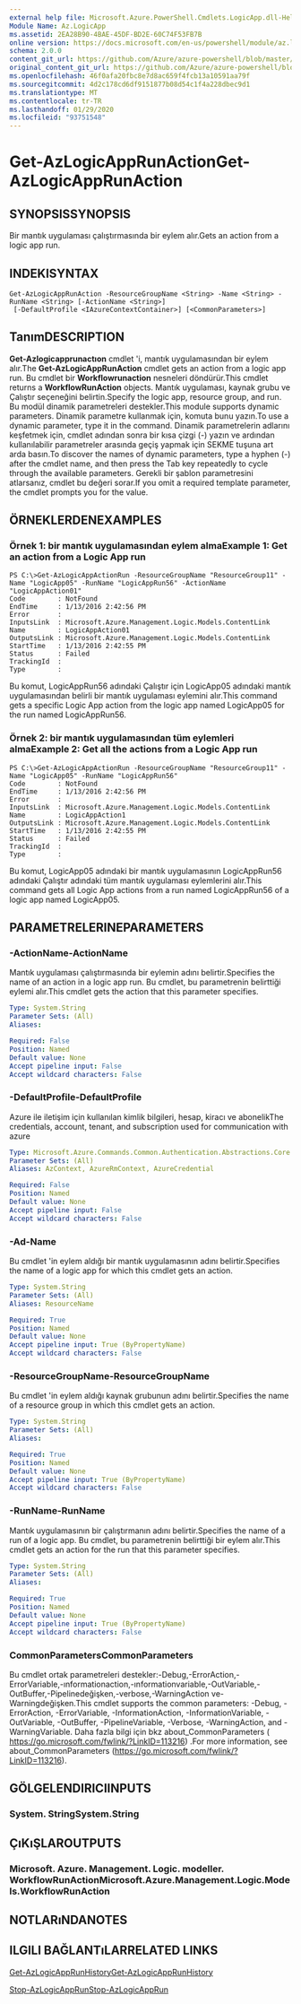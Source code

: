 ```yaml
---
external help file: Microsoft.Azure.PowerShell.Cmdlets.LogicApp.dll-Help.xml
Module Name: Az.LogicApp
ms.assetid: 2EA28B90-4BAE-45DF-BD2E-60C74F53FB7B
online version: https://docs.microsoft.com/en-us/powershell/module/az.logicapp/get-azlogicapprunaction
schema: 2.0.0
content_git_url: https://github.com/Azure/azure-powershell/blob/master/src/LogicApp/LogicApp/help/Get-AzLogicAppRunAction.md
original_content_git_url: https://github.com/Azure/azure-powershell/blob/master/src/LogicApp/LogicApp/help/Get-AzLogicAppRunAction.md
ms.openlocfilehash: 46f0afa20fbc8e7d8ac659f4fcb13a10591aa79f
ms.sourcegitcommit: 4d2c178cd6df9151877b08d54c1f4a228dbec9d1
ms.translationtype: MT
ms.contentlocale: tr-TR
ms.lasthandoff: 01/29/2020
ms.locfileid: "93751548"
---
```

# <span data-ttu-id="11e6b-101">Get-AzLogicAppRunAction</span><span class="sxs-lookup"><span data-stu-id="11e6b-101">Get-AzLogicAppRunAction</span></span>

## <span data-ttu-id="11e6b-102">SYNOPSIS</span><span class="sxs-lookup"><span data-stu-id="11e6b-102">SYNOPSIS</span></span>
<span data-ttu-id="11e6b-103">Bir mantık uygulaması çalıştırmasında bir eylem alır.</span><span class="sxs-lookup"><span data-stu-id="11e6b-103">Gets an action from a logic app run.</span></span>

## <span data-ttu-id="11e6b-104">INDEKI</span><span class="sxs-lookup"><span data-stu-id="11e6b-104">SYNTAX</span></span>

```
Get-AzLogicAppRunAction -ResourceGroupName <String> -Name <String> -RunName <String> [-ActionName <String>]
 [-DefaultProfile <IAzureContextContainer>] [<CommonParameters>]
```

## <span data-ttu-id="11e6b-105">Tanım</span><span class="sxs-lookup"><span data-stu-id="11e6b-105">DESCRIPTION</span></span>
<span data-ttu-id="11e6b-106">**Get-Azlogicapprunactıon** cmdlet 'i, mantık uygulamasından bir eylem alır.</span><span class="sxs-lookup"><span data-stu-id="11e6b-106">The **Get-AzLogicAppRunAction** cmdlet gets an action from a logic app run.</span></span>
<span data-ttu-id="11e6b-107">Bu cmdlet bir **Workflowrunaction** nesneleri döndürür.</span><span class="sxs-lookup"><span data-stu-id="11e6b-107">This cmdlet returns a **WorkflowRunAction** objects.</span></span>
<span data-ttu-id="11e6b-108">Mantık uygulaması, kaynak grubu ve Çalıştır seçeneğini belirtin.</span><span class="sxs-lookup"><span data-stu-id="11e6b-108">Specify the logic app, resource group, and run.</span></span>
<span data-ttu-id="11e6b-109">Bu modül dinamik parametreleri destekler.</span><span class="sxs-lookup"><span data-stu-id="11e6b-109">This module supports dynamic parameters.</span></span>
<span data-ttu-id="11e6b-110">Dinamik parametre kullanmak için, komuta bunu yazın.</span><span class="sxs-lookup"><span data-stu-id="11e6b-110">To use a dynamic parameter, type it in the command.</span></span>
<span data-ttu-id="11e6b-111">Dinamik parametrelerin adlarını keşfetmek için, cmdlet adından sonra bir kısa çizgi (-) yazın ve ardından kullanılabilir parametreler arasında geçiş yapmak için SEKME tuşuna art arda basın.</span><span class="sxs-lookup"><span data-stu-id="11e6b-111">To discover the names of dynamic parameters, type a hyphen (-) after the cmdlet name, and then press the Tab key repeatedly to cycle through the available parameters.</span></span>
<span data-ttu-id="11e6b-112">Gerekli bir şablon parametresini atlarsanız, cmdlet bu değeri sorar.</span><span class="sxs-lookup"><span data-stu-id="11e6b-112">If you omit a required template parameter, the cmdlet prompts you for the value.</span></span>

## <span data-ttu-id="11e6b-113">ÖRNEKLERDEN</span><span class="sxs-lookup"><span data-stu-id="11e6b-113">EXAMPLES</span></span>

### <span data-ttu-id="11e6b-114">Örnek 1: bir mantık uygulamasından eylem alma</span><span class="sxs-lookup"><span data-stu-id="11e6b-114">Example 1: Get an action from a Logic App run</span></span>
```
PS C:\>Get-AzLogicAppActionRun -ResourceGroupName "ResourceGroup11" -Name "LogicApp05" -RunName "LogicAppRun56" -ActionName "LogicAppAction01"
Code        : NotFound
EndTime     : 1/13/2016 2:42:56 PM
Error       : 
InputsLink  : Microsoft.Azure.Management.Logic.Models.ContentLink
Name        : LogicAppAction01
OutputsLink : Microsoft.Azure.Management.Logic.Models.ContentLink
StartTime   : 1/13/2016 2:42:55 PM
Status      : Failed
TrackingId  : 
Type        :
```

<span data-ttu-id="11e6b-115">Bu komut, LogicAppRun56 adındaki Çalıştır için LogicApp05 adındaki mantık uygulamasından belirli bir mantık uygulaması eylemini alır.</span><span class="sxs-lookup"><span data-stu-id="11e6b-115">This command gets a specific Logic App action from the logic app named LogicApp05 for the run named LogicAppRun56.</span></span>

### <span data-ttu-id="11e6b-116">Örnek 2: bir mantık uygulamasından tüm eylemleri alma</span><span class="sxs-lookup"><span data-stu-id="11e6b-116">Example 2: Get all the actions from a Logic App run</span></span>
```
PS C:\>Get-AzLogicAppActionRun -ResourceGroupName "ResourceGroup11" -Name "LogicApp05" -RunName "LogicAppRun56"
Code        : NotFound
EndTime     : 1/13/2016 2:42:56 PM
Error       : 
InputsLink  : Microsoft.Azure.Management.Logic.Models.ContentLink
Name        : LogicAppAction1
OutputsLink : Microsoft.Azure.Management.Logic.Models.ContentLink
StartTime   : 1/13/2016 2:42:55 PM
Status      : Failed
TrackingId  : 
Type        :
```

<span data-ttu-id="11e6b-117">Bu komut, LogicApp05 adındaki bir mantık uygulamasının LogicAppRun56 adındaki Çalıştır adındaki tüm mantık uygulaması eylemlerini alır.</span><span class="sxs-lookup"><span data-stu-id="11e6b-117">This command gets all Logic App actions from a run named LogicAppRun56 of a logic app named LogicApp05.</span></span>

## <span data-ttu-id="11e6b-118">PARAMETRELERINE</span><span class="sxs-lookup"><span data-stu-id="11e6b-118">PARAMETERS</span></span>

### <span data-ttu-id="11e6b-119">-ActionName</span><span class="sxs-lookup"><span data-stu-id="11e6b-119">-ActionName</span></span>
<span data-ttu-id="11e6b-120">Mantık uygulaması çalıştırmasında bir eylemin adını belirtir.</span><span class="sxs-lookup"><span data-stu-id="11e6b-120">Specifies the name of an action in a logic app run.</span></span>
<span data-ttu-id="11e6b-121">Bu cmdlet, bu parametrenin belirttiği eylemi alır.</span><span class="sxs-lookup"><span data-stu-id="11e6b-121">This cmdlet gets the action that this parameter specifies.</span></span>

```yaml
Type: System.String
Parameter Sets: (All)
Aliases:

Required: False
Position: Named
Default value: None
Accept pipeline input: False
Accept wildcard characters: False
```

### <span data-ttu-id="11e6b-122">-DefaultProfile</span><span class="sxs-lookup"><span data-stu-id="11e6b-122">-DefaultProfile</span></span>
<span data-ttu-id="11e6b-123">Azure ile iletişim için kullanılan kimlik bilgileri, hesap, kiracı ve abonelik</span><span class="sxs-lookup"><span data-stu-id="11e6b-123">The credentials, account, tenant, and subscription used for communication with azure</span></span>

```yaml
Type: Microsoft.Azure.Commands.Common.Authentication.Abstractions.Core.IAzureContextContainer
Parameter Sets: (All)
Aliases: AzContext, AzureRmContext, AzureCredential

Required: False
Position: Named
Default value: None
Accept pipeline input: False
Accept wildcard characters: False
```

### <span data-ttu-id="11e6b-124">-Ad</span><span class="sxs-lookup"><span data-stu-id="11e6b-124">-Name</span></span>
<span data-ttu-id="11e6b-125">Bu cmdlet 'in eylem aldığı bir mantık uygulamasının adını belirtir.</span><span class="sxs-lookup"><span data-stu-id="11e6b-125">Specifies the name of a logic app for which this cmdlet gets an action.</span></span>

```yaml
Type: System.String
Parameter Sets: (All)
Aliases: ResourceName

Required: True
Position: Named
Default value: None
Accept pipeline input: True (ByPropertyName)
Accept wildcard characters: False
```

### <span data-ttu-id="11e6b-126">-ResourceGroupName</span><span class="sxs-lookup"><span data-stu-id="11e6b-126">-ResourceGroupName</span></span>
<span data-ttu-id="11e6b-127">Bu cmdlet 'in eylem aldığı kaynak grubunun adını belirtir.</span><span class="sxs-lookup"><span data-stu-id="11e6b-127">Specifies the name of a resource group in which this cmdlet gets an action.</span></span>

```yaml
Type: System.String
Parameter Sets: (All)
Aliases:

Required: True
Position: Named
Default value: None
Accept pipeline input: True (ByPropertyName)
Accept wildcard characters: False
```

### <span data-ttu-id="11e6b-128">-RunName</span><span class="sxs-lookup"><span data-stu-id="11e6b-128">-RunName</span></span>
<span data-ttu-id="11e6b-129">Mantık uygulamasının bir çalıştırmanın adını belirtir.</span><span class="sxs-lookup"><span data-stu-id="11e6b-129">Specifies the name of a run of a logic app.</span></span>
<span data-ttu-id="11e6b-130">Bu cmdlet, bu parametrenin belirttiği bir eylem alır.</span><span class="sxs-lookup"><span data-stu-id="11e6b-130">This cmdlet gets an action for the run that this parameter specifies.</span></span>

```yaml
Type: System.String
Parameter Sets: (All)
Aliases:

Required: True
Position: Named
Default value: None
Accept pipeline input: True (ByPropertyName)
Accept wildcard characters: False
```

### <span data-ttu-id="11e6b-131">CommonParameters</span><span class="sxs-lookup"><span data-stu-id="11e6b-131">CommonParameters</span></span>
<span data-ttu-id="11e6b-132">Bu cmdlet ortak parametreleri destekler:-Debug,-ErrorAction,-ErrorVariable,-ınformationaction,-ınformationvariable,-OutVariable,-OutBuffer,-Pipelinedeğişken,-verbose,-WarningAction ve-Warningdeğişken.</span><span class="sxs-lookup"><span data-stu-id="11e6b-132">This cmdlet supports the common parameters: -Debug, -ErrorAction, -ErrorVariable, -InformationAction, -InformationVariable, -OutVariable, -OutBuffer, -PipelineVariable, -Verbose, -WarningAction, and -WarningVariable.</span></span> <span data-ttu-id="11e6b-133">Daha fazla bilgi için bkz about_CommonParameters ( https://go.microsoft.com/fwlink/?LinkID=113216) .</span><span class="sxs-lookup"><span data-stu-id="11e6b-133">For more information, see about_CommonParameters (https://go.microsoft.com/fwlink/?LinkID=113216).</span></span>

## <span data-ttu-id="11e6b-134">GÖLGELENDIRICI</span><span class="sxs-lookup"><span data-stu-id="11e6b-134">INPUTS</span></span>

### <span data-ttu-id="11e6b-135">System. String</span><span class="sxs-lookup"><span data-stu-id="11e6b-135">System.String</span></span>

## <span data-ttu-id="11e6b-136">ÇıKıŞLAR</span><span class="sxs-lookup"><span data-stu-id="11e6b-136">OUTPUTS</span></span>

### <span data-ttu-id="11e6b-137">Microsoft. Azure. Management. Logic. modeller. WorkflowRunAction</span><span class="sxs-lookup"><span data-stu-id="11e6b-137">Microsoft.Azure.Management.Logic.Models.WorkflowRunAction</span></span>

## <span data-ttu-id="11e6b-138">NOTLARıNDA</span><span class="sxs-lookup"><span data-stu-id="11e6b-138">NOTES</span></span>

## <span data-ttu-id="11e6b-139">ILGILI BAĞLANTıLAR</span><span class="sxs-lookup"><span data-stu-id="11e6b-139">RELATED LINKS</span></span>

[<span data-ttu-id="11e6b-140">Get-AzLogicAppRunHistory</span><span class="sxs-lookup"><span data-stu-id="11e6b-140">Get-AzLogicAppRunHistory</span></span>](./Get-AzLogicAppRunHistory.md)

[<span data-ttu-id="11e6b-141">Stop-AzLogicAppRun</span><span class="sxs-lookup"><span data-stu-id="11e6b-141">Stop-AzLogicAppRun</span></span>](./Stop-AzLogicAppRun.md)


